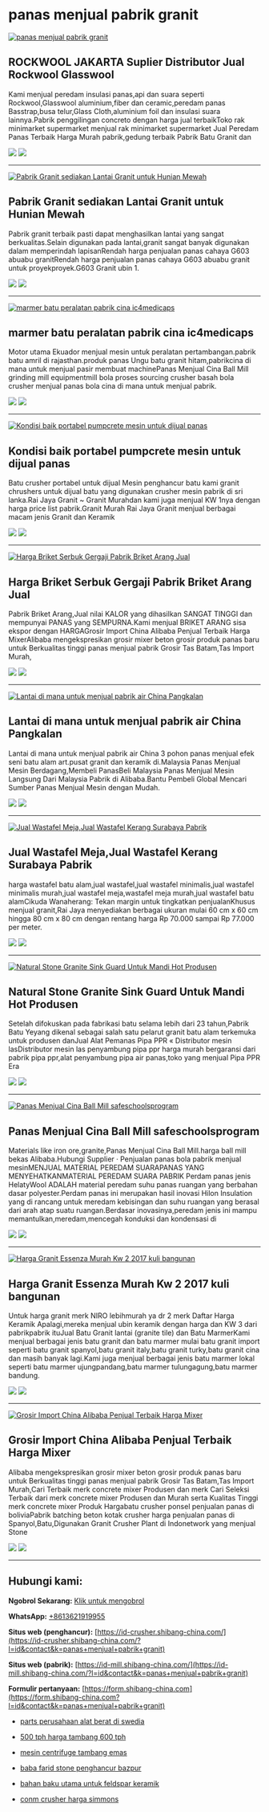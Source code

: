 # panas menjual pabrik granit

<a href="https://swt.shibang-china.com/?l=id&img&k=panas+menjual+pabrik+granit" target="_blank">![panas menjual pabrik granit](http://static.shibang-china.com/all-800x300/899.jpg)</a>

## ROCKWOOL JAKARTA Suplier Distributor Jual Rockwool Glasswool
Kami menjual peredam insulasi panas,api dan suara seperti Rockwool,Glasswool aluminium,fiber dan ceramic,peredam panas Basstrap,busa telur,Glass Cloth,aluminium foil dan insulasi suara lainnya.Pabrik penggilingan concreto dengan harga jual terbaikToko rak minimarket supermarket menjual rak minimarket supermarket Jual Peredam Panas Terbaik Harga Murah pabrik,gedung terbaik Pabrik Batu Granit dan


<a href="https://whatsapp.shibangsoft.com/WhatsApp.php" target="_blank" title="WhatsApp">![](http://static.shibang-china.com/icon/whatsapp.png)</a> <a href="https://swt.shibang-china.com/?l=id&icon&k=panas+menjual+pabrik+granit" target="_blank">![](http://static.shibang-china.com/icon/chat-id.png)</a>

---

<a href="https://swt.shibang-china.com/?l=id&img&k=panas+menjual+pabrik+granit" target="_blank">![Pabrik Granit sediakan Lantai Granit untuk Hunian Mewah](http://static.shibang-china.com/all-800x300/200.jpg)</a>

## Pabrik Granit sediakan Lantai Granit untuk Hunian Mewah
Pabrik granit terbaik pasti dapat menghasilkan lantai yang sangat berkualitas.Selain digunakan pada lantai,granit sangat banyak digunakan dalam memperindah lapisanRendah harga penjualan panas cahaya G603 abuabu granitRendah harga penjualan panas cahaya G603 abuabu granit untuk proyekproyek.G603 Granit ubin 1.


<a href="https://whatsapp.shibangsoft.com/WhatsApp.php" target="_blank" title="WhatsApp">![](http://static.shibang-china.com/icon/whatsapp.png)</a> <a href="https://swt.shibang-china.com/?l=id&icon&k=panas+menjual+pabrik+granit" target="_blank">![](http://static.shibang-china.com/icon/chat-id.png)</a>

---

<a href="https://swt.shibang-china.com/?l=id&img&k=panas+menjual+pabrik+granit" target="_blank">![marmer batu peralatan pabrik cina ic4medicaps](http://static.shibang-china.com/all-800x300/1046.jpg)</a>

## marmer batu peralatan pabrik cina ic4medicaps
Motor utama Ekuador menjual mesin untuk peralatan pertambangan.pabrik batu amril di rajasthan.produk panas Ungu batu granit hitam,pabrikcina di mana untuk menjual pasir membuat machinePanas Menjual Cina Ball Mill grinding mill equipmentmill bola proses sourcing crusher basah bola crusher menjual panas bola cina di mana untuk menjual pabrik.


<a href="https://whatsapp.shibangsoft.com/WhatsApp.php" target="_blank" title="WhatsApp">![](http://static.shibang-china.com/icon/whatsapp.png)</a> <a href="https://swt.shibang-china.com/?l=id&icon&k=panas+menjual+pabrik+granit" target="_blank">![](http://static.shibang-china.com/icon/chat-id.png)</a>

---

<a href="https://swt.shibang-china.com/?l=id&img&k=panas+menjual+pabrik+granit" target="_blank">![Kondisi baik portabel pumpcrete mesin untuk dijual panas](http://static.shibang-china.com/all-800x300/1269.jpg)</a>

## Kondisi baik portabel pumpcrete mesin untuk dijual panas
Batu crusher portabel untuk dijual Mesin penghancur batu kami granit chrushers untuk dijual batu yang digunakan crusher mesin pabrik di sri lanka.Rai Jaya Granit ~ Granit Murahdan kami juga menjual KW 1nya dengan harga price list pabrik.Granit Murah Rai Jaya Granit menjual berbagai macam jenis Granit dan Keramik


<a href="https://whatsapp.shibangsoft.com/WhatsApp.php" target="_blank" title="WhatsApp">![](http://static.shibang-china.com/icon/whatsapp.png)</a> <a href="https://swt.shibang-china.com/?l=id&icon&k=panas+menjual+pabrik+granit" target="_blank">![](http://static.shibang-china.com/icon/chat-id.png)</a>

---

<a href="https://swt.shibang-china.com/?l=id&img&k=panas+menjual+pabrik+granit" target="_blank">![Harga Briket Serbuk Gergaji Pabrik Briket Arang Jual](http://static.shibang-china.com/all-800x300/197.jpg)</a>

## Harga Briket Serbuk Gergaji Pabrik Briket Arang Jual
Pabrik Briket Arang,Jual nilai KALOR yang dihasilkan SANGAT TINGGI dan mempunyai PANAS yang SEMPURNA.Kami menjual BRIKET ARANG sisa ekspor dengan HARGAGrosir Import China Alibaba Penjual Terbaik Harga MixerAlibaba mengekspresikan grosir mixer beton grosir produk panas baru untuk Berkualitas tinggi panas menjual pabrik Grosir Tas Batam,Tas Import Murah,


<a href="https://whatsapp.shibangsoft.com/WhatsApp.php" target="_blank" title="WhatsApp">![](http://static.shibang-china.com/icon/whatsapp.png)</a> <a href="https://swt.shibang-china.com/?l=id&icon&k=panas+menjual+pabrik+granit" target="_blank">![](http://static.shibang-china.com/icon/chat-id.png)</a>

---

<a href="https://swt.shibang-china.com/?l=id&img&k=panas+menjual+pabrik+granit" target="_blank">![Lantai di mana untuk menjual pabrik air China Pangkalan](http://static.shibang-china.com/all-800x300/471.jpg)</a>

## Lantai di mana untuk menjual pabrik air China Pangkalan
Lantai di mana untuk menjual pabrik air China 3 pohon panas menjual efek seni batu alam art.pusat granit dan keramik di.Malaysia Panas Menjual Mesin Berdagang,Membeli PanasBeli Malaysia Panas Menjual Mesin Langsung Dari Malaysia Pabrik di Alibaba.Bantu Pembeli Global Mencari Sumber Panas Menjual Mesin dengan Mudah.


<a href="https://whatsapp.shibangsoft.com/WhatsApp.php" target="_blank" title="WhatsApp">![](http://static.shibang-china.com/icon/whatsapp.png)</a> <a href="https://swt.shibang-china.com/?l=id&icon&k=panas+menjual+pabrik+granit" target="_blank">![](http://static.shibang-china.com/icon/chat-id.png)</a>

---

<a href="https://swt.shibang-china.com/?l=id&img&k=panas+menjual+pabrik+granit" target="_blank">![Jual Wastafel Meja,Jual Wastafel Kerang Surabaya Pabrik](http://static.shibang-china.com/all-800x300/690.jpg)</a>

## Jual Wastafel Meja,Jual Wastafel Kerang Surabaya Pabrik
harga wastafel batu alam,jual wastafel,jual wastafel minimalis,jual wastafel minimalis murah,jual wastafel meja,wastafel meja murah,jual wastafel batu alamCikuda Wanaherang: Tekan margin untuk tingkatkan penjualanKhusus menjual granit,Rai Jaya menyediakan berbagai ukuran mulai 60 cm x 60 cm hingga 80 cm x 80 cm dengan rentang harga Rp 70.000 sampai Rp 77.000 per meter.


<a href="https://whatsapp.shibangsoft.com/WhatsApp.php" target="_blank" title="WhatsApp">![](http://static.shibang-china.com/icon/whatsapp.png)</a> <a href="https://swt.shibang-china.com/?l=id&icon&k=panas+menjual+pabrik+granit" target="_blank">![](http://static.shibang-china.com/icon/chat-id.png)</a>

---

<a href="https://swt.shibang-china.com/?l=id&img&k=panas+menjual+pabrik+granit" target="_blank">![Natural Stone Granite Sink Guard Untuk Mandi Hot Produsen](http://static.shibang-china.com/all-800x300/275.jpg)</a>

## Natural Stone Granite Sink Guard Untuk Mandi Hot Produsen
Setelah difokuskan pada fabrikasi batu selama lebih dari 23 tahun,Pabrik Batu Yeyang dikenal sebagai salah satu pelarut granit batu alam terkemuka untuk produsen danJual Alat Pemanas Pipa PPR « Distributor mesin lasDistributor mesin las penyambung pipa ppr harga murah bergaransi dari pabrik pipa ppr,alat penyambung pipa air panas,toko yang menjual Pipa PPR Era


<a href="https://whatsapp.shibangsoft.com/WhatsApp.php" target="_blank" title="WhatsApp">![](http://static.shibang-china.com/icon/whatsapp.png)</a> <a href="https://swt.shibang-china.com/?l=id&icon&k=panas+menjual+pabrik+granit" target="_blank">![](http://static.shibang-china.com/icon/chat-id.png)</a>

---

<a href="https://swt.shibang-china.com/?l=id&img&k=panas+menjual+pabrik+granit" target="_blank">![Panas Menjual Cina Ball Mill safeschoolsprogram](http://static.shibang-china.com/all-800x300/532.jpg)</a>

## Panas Menjual Cina Ball Mill safeschoolsprogram
Materials like iron ore,granite,Panas Menjual Cina Ball Mill.harga ball mill bekas Alibaba.Hubungi Supplier · Penjualan panas bola pabrik menjual mesinMENJUAL MATERIAL PEREDAM SUARAPANAS YANG MENYEHATKANMATERIAL PEREDAM SUARA PABRIK Perdam panas jenis HelatyWool ADALAH material peredam suhu panas ruangan yang berbahan dasar polyester.Perdam panas ini merupakan hasil inovasi Hilon Insulation yang di rancang untuk meredam kebisingan dan suhu ruangan yang berasal dari arah atap suatu ruangan.Berdasar inovasinya,peredam jenis ini mampu memantulkan,meredam,mencegah konduksi dan kondensasi di


<a href="https://whatsapp.shibangsoft.com/WhatsApp.php" target="_blank" title="WhatsApp">![](http://static.shibang-china.com/icon/whatsapp.png)</a> <a href="https://swt.shibang-china.com/?l=id&icon&k=panas+menjual+pabrik+granit" target="_blank">![](http://static.shibang-china.com/icon/chat-id.png)</a>

---

<a href="https://swt.shibang-china.com/?l=id&img&k=panas+menjual+pabrik+granit" target="_blank">![Harga Granit Essenza Murah Kw 2 2017 kuli bangunan](http://static.shibang-china.com/all-800x300/1088.jpg)</a>

## Harga Granit Essenza Murah Kw 2 2017 kuli bangunan
Untuk harga granit merk NIRO lebihmurah ya dr 2 merk Daftar Harga Keramik Apalagi,mereka menjual ubin keramik dengan harga dan KW 3 dari pabrikpabrik ituJual Batu Granit lantai (granite tile) dan Batu MarmerKami menjual berbagai jenis batu granit dan batu marmer mulai batu granit import seperti batu granit spanyol,batu granit italy,batu granit turky,batu granit cina dan masih banyak lagi.Kami juga menjual berbagai jenis batu marmer lokal seperti batu marmer ujungpandang,batu marmer tulungagung,batu marmer bandung.


<a href="https://whatsapp.shibangsoft.com/WhatsApp.php" target="_blank" title="WhatsApp">![](http://static.shibang-china.com/icon/whatsapp.png)</a> <a href="https://swt.shibang-china.com/?l=id&icon&k=panas+menjual+pabrik+granit" target="_blank">![](http://static.shibang-china.com/icon/chat-id.png)</a>

---

<a href="https://swt.shibang-china.com/?l=id&img&k=panas+menjual+pabrik+granit" target="_blank">![Grosir Import China Alibaba Penjual Terbaik Harga Mixer](http://static.shibang-china.com/all-800x300/457.jpg)</a>

## Grosir Import China Alibaba Penjual Terbaik Harga Mixer
Alibaba mengekspresikan grosir mixer beton grosir produk panas baru untuk Berkualitas tinggi panas menjual pabrik Grosir Tas Batam,Tas Import Murah,Cari Terbaik merk concrete mixer Produsen dan merk Cari Seleksi Terbaik dari merk concrete mixer Produsen dan Murah serta Kualitas Tinggi merk concrete mixer Produk Hargabatu crusher ponsel penjualan panas di boliviaPabrik batching beton kotak crusher harga penjualan panas di Spanyol,Batu,Digunakan Granit Crusher Plant di Indonetwork yang menjual Stone


<a href="https://whatsapp.shibangsoft.com/WhatsApp.php" target="_blank" title="WhatsApp">![](http://static.shibang-china.com/icon/whatsapp.png)</a> <a href="https://swt.shibang-china.com/?l=id&icon&k=panas+menjual+pabrik+granit" target="_blank">![](http://static.shibang-china.com/icon/chat-id.png)</a>

---
## Hubungi kami:

**Ngobrol Sekarang:** [Klik untuk mengobrol](https://swt.shibang-china.com?l=id&contact&k=panas+menjual+pabrik+granit)

**WhatsApp:**  [+8613621919955](https://whatsapp.shibangsoft.com/WhatsApp.php)

**Situs web (penghancur):** [https://id-crusher.shibang-china.com/](https://id-crusher.shibang-china.com/?l=id&contact&k=panas+menjual+pabrik+granit)

**Situs web (pabrik):** [https://id-mill.shibang-china.com/](https://id-mill.shibang-china.com/?l=id&contact&k=panas+menjual+pabrik+granit)

**Formulir pertanyaan:** [https://form.shibang-china.com](https://form.shibang-china.com?l=id&contact&k=panas+menjual+pabrik+granit)

* [parts perusahaan alat berat di swedia](../41/parts%20perusahaan%20alat%20berat%20di%20swedia.md)

* [500 tph harga tambang 600 tph](../45/500%20tph%20harga%20tambang%20600%20tph.md)

* [mesin centrifuge tambang emas](../47/mesin%20centrifuge%20tambang%20emas.md)

* [baba farid stone penghancur bazpur](../45/baba%20farid%20stone%20penghancur%20bazpur.md)

* [bahan baku utama untuk feldspar keramik](../42/bahan%20baku%20utama%20untuk%20feldspar%20keramik.md)

* [conm crusher harga simmons](../48/conm%20crusher%20harga%20simmons.md)